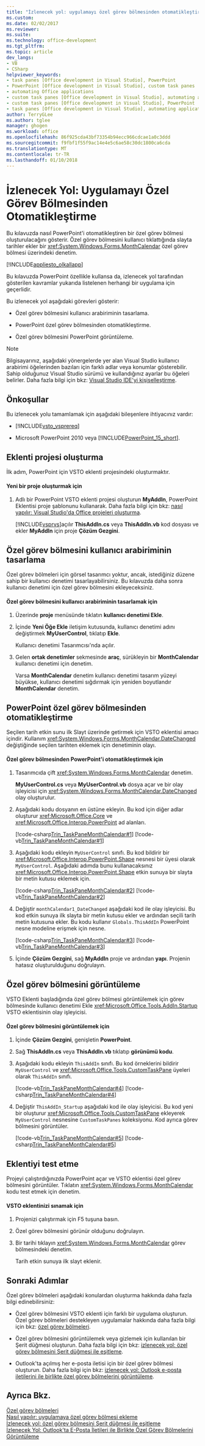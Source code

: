 ```yaml
---
title: "İzlenecek yol: uygulamayı özel görev bölmesinden otomatikleştirme | Microsoft Docs"
ms.custom: 
ms.date: 02/02/2017
ms.reviewer: 
ms.suite: 
ms.technology: office-development
ms.tgt_pltfrm: 
ms.topic: article
dev_langs:
- VB
- CSharp
helpviewer_keywords:
- task panes [Office development in Visual Studio], PowerPoint
- PowerPoint [Office development in Visual Studio], custom task panes
- automating Office applications
- custom task panes [Office development in Visual Studio], automating applications
- custom task panes [Office development in Visual Studio], PowerPoint
- task panes [Office development in Visual Studio], automating applications
author: TerryGLee
ms.author: tglee
manager: ghogen
ms.workload: office
ms.openlocfilehash: 86f925cda43bf73354b94ecc966cdcae1a0c3ddd
ms.sourcegitcommit: f9fbf1f55f9ac14e4e5c6ae58c30dc1800ca6cda
ms.translationtype: MT
ms.contentlocale: tr-TR
ms.lasthandoff: 01/10/2018
---
```

# <a name="walkthrough-automating-an-application-from-a-custom-task-pane"></a>İzlenecek Yol: Uygulamayı Özel Görev Bölmesinden Otomatikleştirme
  Bu kılavuzda nasıl PowerPoint'i otomatikleştiren bir özel görev bölmesi oluşturulacağını gösterir. Özel görev bölmesini kullanıcı tıklattığında slayta tarihler ekler bir <xref:System.Windows.Forms.MonthCalendar> özel görev bölmesi üzerindeki denetim.  
  
 [!INCLUDE[appliesto_olkallapp](../vsto/includes/appliesto-olkallapp-md.md)]  
  
 Bu kılavuzda PowerPoint özellikle kullansa da, izlenecek yol tarafından gösterilen kavramlar yukarıda listelenen herhangi bir uygulama için geçerlidir.  
  
 Bu izlenecek yol aşağıdaki görevleri gösterir:  
  
-   Özel görev bölmesini kullanıcı arabiriminin tasarlama.  
  
-   PowerPoint özel görev bölmesinden otomatikleştirme.  
  
-   Özel görev bölmesini PowerPoint görüntüleme.  
  
> [!NOTE]  
>  Bilgisayarınız, aşağıdaki yönergelerde yer alan Visual Studio kullanıcı arabirimi öğelerinden bazıları için farklı adlar veya konumlar gösterebilir. Sahip olduğunuz Visual Studio sürümü ve kullandığınız ayarlar bu öğeleri belirler. Daha fazla bilgi için bkz: [Visual Studio IDE'yi kişiselleştirme](../ide/personalizing-the-visual-studio-ide.md).  
  
## <a name="prerequisites"></a>Önkoşullar  
 Bu izlenecek yolu tamamlamak için aşağıdaki bileşenlere ihtiyacınız vardır:  
  
-   [!INCLUDE[vsto_vsprereq](../vsto/includes/vsto-vsprereq-md.md)]  
  
-   Microsoft PowerPoint 2010 veya [!INCLUDE[PowerPoint_15_short](../vsto/includes/powerpoint-15-short-md.md)].  
  
## <a name="creating-the-add-in-project"></a>Eklenti projesi oluşturma  
 İlk adım, PowerPoint için VSTO eklenti projesindeki oluşturmaktır.  
  
#### <a name="to-create-a-new-project"></a>Yeni bir proje oluşturmak için  
  
1.  Adlı bir PowerPoint VSTO eklenti projesi oluşturun **MyAddIn**, PowerPoint Eklentisi proje şablonunu kullanarak. Daha fazla bilgi için bkz: [nasıl yapılır: Visual Studio'da Office projeleri oluşturma](../vsto/how-to-create-office-projects-in-visual-studio.md).  
  
     [!INCLUDE[vsprvs](../sharepoint/includes/vsprvs-md.md)]açılır **ThisAddIn.cs** veya **ThisAddIn.vb** kod dosyası ve ekler **MyAddIn** için proje **Çözüm Gezgini**.  
  
## <a name="designing-the-user-interface-of-the-custom-task-pane"></a>Özel görev bölmesini kullanıcı arabiriminin tasarlama  
 Özel görev bölmeleri için görsel tasarımcı yoktur, ancak, istediğiniz düzene sahip bir kullanıcı denetimi tasarlayabilirsiniz. Bu kılavuzda daha sonra kullanıcı denetimi için özel görev bölmesini ekleyeceksiniz.  
  
#### <a name="to-design-the-user-interface-of-the-custom-task-pane"></a>Özel görev bölmesini kullanıcı arabiriminin tasarlamak için  
  
1.  Üzerinde **proje** menüsünde tıklatın **kullanıcı denetimi Ekle**.  
  
2.  İçinde **Yeni Öğe Ekle** iletişim kutusunda, kullanıcı denetimi adını değiştirmek **MyUserControl**, tıklatıp **Ekle**.  
  
     Kullanıcı denetimi Tasarımcısı'nda açılır.  
  
3.  Gelen **ortak denetimler** sekmesinde **araç**, sürükleyin bir **MonthCalendar** kullanıcı denetimi için denetim.  
  
     Varsa **MonthCalendar** denetim kullanıcı denetimi tasarım yüzeyi büyükse, kullanıcı denetimi sığdırmak için yeniden boyutlandır **MonthCalendar** denetim.  
  
## <a name="automating-powerpoint-from-the-custom-task-pane"></a>PowerPoint özel görev bölmesinden otomatikleştirme  
 Seçilen tarih etkin sunu ilk Slayt üzerinde getirmek için VSTO eklentisi amacı içindir. Kullanım <xref:System.Windows.Forms.MonthCalendar.DateChanged> değiştiğinde seçilen tarihten eklemek için denetiminin olayı.  
  
#### <a name="to-automate-powerpoint-from-the-custom-task-pane"></a>Özel görev bölmesinden PowerPoint'i otomatikleştirmek için  
  
1.  Tasarımcıda çift <xref:System.Windows.Forms.MonthCalendar> denetim.  
  
     **MyUserControl.cs** veya **MyUserControl.vb** dosya açar ve bir olay işleyicisi için <xref:System.Windows.Forms.MonthCalendar.DateChanged> olay oluşturulur.  
  
2.  Aşağıdaki kodu dosyanın en üstüne ekleyin. Bu kod için diğer adlar oluşturur <xref:Microsoft.Office.Core> ve <xref:Microsoft.Office.Interop.PowerPoint> ad alanları.  
  
     [!code-csharp[Trin_TaskPaneMonthCalendar#1](../vsto/codesnippet/CSharp/Trin_TaskPaneMonthCalendar/MyUserControl.cs#1)]
     [!code-vb[Trin_TaskPaneMonthCalendar#1](../vsto/codesnippet/VisualBasic/Trin_TaskPaneMonthCalendar/MyUserControl.vb#1)]  
  
3.  Aşağıdaki kodu ekleyin `MyUserControl` sınıfı. Bu kod bildirir bir <xref:Microsoft.Office.Interop.PowerPoint.Shape> nesnesi bir üyesi olarak `MyUserControl`. Aşağıdaki adımda bunu kullanacaksınız <xref:Microsoft.Office.Interop.PowerPoint.Shape> etkin sunuya bir slayta bir metin kutusu eklemek için.  
  
     [!code-csharp[Trin_TaskPaneMonthCalendar#2](../vsto/codesnippet/CSharp/Trin_TaskPaneMonthCalendar/MyUserControl.cs#2)]
     [!code-vb[Trin_TaskPaneMonthCalendar#2](../vsto/codesnippet/VisualBasic/Trin_TaskPaneMonthCalendar/MyUserControl.vb#2)]  
  
4.  Değiştir `monthCalendar1_DateChanged` aşağıdaki kod ile olay işleyicisi. Bu kod etkin sunuya ilk slayta bir metin kutusu ekler ve ardından seçili tarih metin kutusuna ekler. Bu kodu kullanır `Globals.ThisAddIn` PowerPoint nesne modeline erişmek için nesne.  
  
     [!code-csharp[Trin_TaskPaneMonthCalendar#3](../vsto/codesnippet/CSharp/Trin_TaskPaneMonthCalendar/MyUserControl.cs#3)]
     [!code-vb[Trin_TaskPaneMonthCalendar#3](../vsto/codesnippet/VisualBasic/Trin_TaskPaneMonthCalendar/MyUserControl.vb#3)]  
  
5.  İçinde **Çözüm Gezgini**, sağ **MyAddIn** proje ve ardından **yapı**. Projenin hatasız oluşturulduğunu doğrulayın.  
  
## <a name="displaying-the-custom-task-pane"></a>Özel görev bölmesini görüntüleme  
 VSTO Eklenti başladığında özel görev bölmesi görüntülemek için görev bölmesinde kullanıcı denetimi Ekle <xref:Microsoft.Office.Tools.AddIn.Startup> VSTO eklentisinin olay işleyicisi.  
  
#### <a name="to-display-the-custom-task-pane"></a>Özel görev bölmesini görüntülemek için  
  
1.  İçinde **Çözüm Gezgini**, genişletin **PowerPoint**.  
  
2.  Sağ **ThisAddIn.cs** veya **ThisAddIn.vb** tıklatıp **görünümü kodu**.  
  
3.  Aşağıdaki kodu ekleyin `ThisAddIn` sınıfı. Bu kod örneklerini bildirir `MyUserControl` ve <xref:Microsoft.Office.Tools.CustomTaskPane> üyeleri olarak `ThisAddIn` sınıfı.  
  
     [!code-vb[Trin_TaskPaneMonthCalendar#4](../vsto/codesnippet/VisualBasic/Trin_TaskPaneMonthCalendar/ThisAddIn.vb#4)]
     [!code-csharp[Trin_TaskPaneMonthCalendar#4](../vsto/codesnippet/CSharp/Trin_TaskPaneMonthCalendar/ThisAddIn.cs#4)]  
  
4.  Değiştir `ThisAddIn_Startup` aşağıdaki kod ile olay işleyicisi. Bu kod yeni bir oluşturur <xref:Microsoft.Office.Tools.CustomTaskPane> ekleyerek `MyUserControl` nesnesine `CustomTaskPanes` koleksiyonu. Kod ayrıca görev bölmesini görüntüler.  
  
     [!code-vb[Trin_TaskPaneMonthCalendar#5](../vsto/codesnippet/VisualBasic/Trin_TaskPaneMonthCalendar/ThisAddIn.vb#5)]
     [!code-csharp[Trin_TaskPaneMonthCalendar#5](../vsto/codesnippet/CSharp/Trin_TaskPaneMonthCalendar/ThisAddIn.cs#5)]  
  
## <a name="testing-the-add-in"></a>Eklentiyi test etme  
 Projeyi çalıştırdığınızda PowerPoint açar ve VSTO eklentisi özel görev bölmesini görüntüler. Tıklatın <xref:System.Windows.Forms.MonthCalendar> kodu test etmek için denetim.  
  
#### <a name="to-test-your-vsto-add-in"></a>VSTO eklentinizi sınamak için  
  
1.  Projenizi çalıştırmak için F5 tuşuna basın.  
  
2.  Özel görev bölmesini görünür olduğunu doğrulayın.  
  
3.  Bir tarihi tıklayın <xref:System.Windows.Forms.MonthCalendar> görev bölmesindeki denetim.  
  
     Tarih etkin sunuya ilk slayt eklenir.  
  
## <a name="next-steps"></a>Sonraki Adımlar  
 Özel görev bölmeleri aşağıdaki konulardan oluşturma hakkında daha fazla bilgi edinebilirsiniz:  
  
-   Özel görev bölmesini VSTO eklenti için farklı bir uygulama oluşturun. Özel görev bölmeleri destekleyen uygulamalar hakkında daha fazla bilgi için bkz: [özel görev bölmeleri](../vsto/custom-task-panes.md).  
  
-   Özel görev bölmesini görüntülemek veya gizlemek için kullanılan bir Şerit düğmesi oluşturun. Daha fazla bilgi için bkz: [izlenecek yol: özel görev bölmesini Şerit düğmesi ile eşitleme](../vsto/walkthrough-synchronizing-a-custom-task-pane-with-a-ribbon-button.md).  
  
-   Outlook'ta açılmış her e-posta iletisi için bir özel görev bölmesi oluşturun. Daha fazla bilgi için bkz: [izlenecek yol: Outlook e-posta iletilerini ile birlikte özel görev bölmelerini görüntüleme](../vsto/walkthrough-displaying-custom-task-panes-with-e-mail-messages-in-outlook.md).  
  
## <a name="see-also"></a>Ayrıca Bkz.  
 [Özel görev bölmeleri](../vsto/custom-task-panes.md)   
 [Nasıl yapılır: uygulamaya özel görev bölmesi ekleme](../vsto/how-to-add-a-custom-task-pane-to-an-application.md)   
 [İzlenecek yol: özel görev bölmesini Şerit düğmesi ile eşitleme](../vsto/walkthrough-synchronizing-a-custom-task-pane-with-a-ribbon-button.md)   
 [İzlenecek Yol: Outlook'ta E-Posta İletileri ile Birlikte Özel Görev Bölmelerini Görüntüleme](../vsto/walkthrough-displaying-custom-task-panes-with-e-mail-messages-in-outlook.md)  
  
  